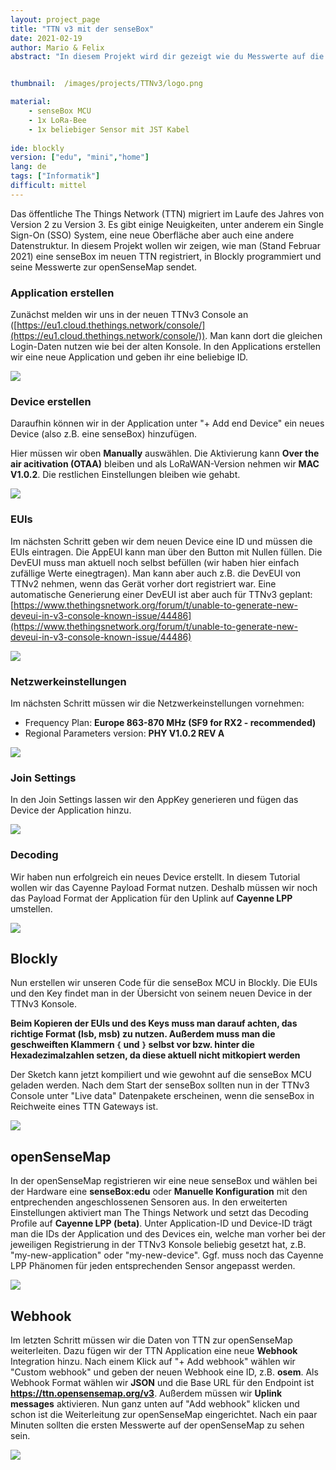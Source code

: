 ```yaml
---
layout: project_page
title: "TTN v3 mit der senseBox"
date: 2021-02-19
author: Mario & Felix
abstract: "In diesem Projekt wird dir gezeigt wie du Messwerte auf die openSenseMap über TTN v3 überträgst"


thumbnail:  /images/projects/TTNv3/logo.png

material:
    - senseBox MCU
    - 1x LoRa-Bee
    - 1x beliebiger Sensor mit JST Kabel
    
ide: blockly
version: ["edu", "mini","home"]    
lang: de
tags: ["Informatik"]
difficult: mittel
---
```


<style>
img {
  max-width: 100%;
}
</style>
<head><title>TTN v3 mit der senseBox</title></head>

Das öffentliche The Things Network (TTN) migriert im Laufe des Jahres von Version 2 zu Version 3. Es gibt einige Neuigkeiten, unter anderem ein Single Sign-On (SSO) System, eine neue Oberfläche aber auch eine andere Datenstruktur. In diesem Projekt wollen wir zeigen, wie man (Stand Februar 2021) eine senseBox im neuen TTN registriert, in Blockly programmiert und seine Messwerte zur openSenseMap sendet.

### Application erstellen
Zunächst melden wir uns in der neuen TTNv3 Console an ([https://eu1.cloud.thethings.network/console/](https://eu1.cloud.thethings.network/console/)). Man kann dort die gleichen Login-Daten nutzen wie bei der alten Konsole. In den Applications erstellen wir eine neue Application und geben ihr eine beliebige ID.

![](/images/projects/TTNv3/add-application.png)


### Device erstellen
Daraufhin können wir in der Application unter "+ Add end Device" ein neues Device (also z.B. eine senseBox) hinzufügen.

Hier müssen wir oben **Manually** auswählen. Die Aktivierung kann **Over the air acitivation (OTAA)** bleiben und als LoRaWAN-Version nehmen wir **MAC V1.0.2**. Die restlichen Einstellungen bleiben wie gehabt.

![](/images/projects/TTNv3/register-device.png)


### EUIs
Im nächsten Schritt geben wir dem neuen Device eine ID und müssen die EUIs eintragen. Die AppEUI kann man über den Button mit Nullen füllen. Die DevEUI muss man aktuell noch selbst befüllen (wir haben hier einfach zufällige Werte einegtragen). Man kann aber auch z.B. die DevEUI von TTNv2 nehmen, wenn das Gerät vorher dort registriert war. Eine automatische Generierung einer DevEUI ist aber auch für TTNv3 geplant: [https://www.thethingsnetwork.org/forum/t/unable-to-generate-new-deveui-in-v3-console-known-issue/44486](https://www.thethingsnetwork.org/forum/t/unable-to-generate-new-deveui-in-v3-console-known-issue/44486)

![](/images/projects/TTNv3/register-device-euis.png)

### Netzwerkeinstellungen
Im nächsten Schritt müssen wir die Netzwerkeinstellungen vornehmen:

* Frequency Plan: **Europe 863-870 MHz (SF9 for RX2 - recommended)**
* Regional Parameters version: **PHY V1.0.2 REV A**

![](/images/projects/TTNv3/register-device-network.png)

### Join Settings
In den Join Settings lassen wir den AppKey generieren und fügen das Device der Application hinzu.

![](/images/projects/TTNv3/register-device-join-settings.png)

### Decoding
Wir haben nun erfolgreich ein neues Device erstellt. In diesem Tutorial wollen wir das Cayenne Payload Format nutzen. Deshalb müssen wir noch das Payload Format der Application für den Uplink auf **Cayenne LPP** umstellen.

![](/images/projects/TTNv3/application-cayenne.png)

## Blockly

Nun erstellen wir unseren Code für die senseBox MCU in Blockly. Die EUIs und den Key findet man in der Übersicht von seinem neuen Device in der TTNv3 Konsole.

**Beim Kopieren der EUIs und des Keys muss man darauf achten, das richtige Format (lsb, msb) zu nutzen. Außerdem muss man die geschweiften Klammern `{` und `}` selbst vor bzw. hinter die Hexadezimalzahlen setzen, da diese aktuell nicht mitkopiert werden**

Der Sketch kann jetzt kompiliert und wie gewohnt auf die senseBox MCU geladen werden. Nach dem Start der senseBox sollten nun in der TTNv3 Console unter "Live data" Datenpakete erscheinen, wenn die senseBox in Reichweite eines TTN Gateways ist.

![](/images/projects/TTNv3/blockly.png)

## openSenseMap

In der openSenseMap registrieren wir eine neue senseBox und wählen bei der Hardware eine **senseBox:edu** oder **Manuelle Konfiguration** mit den entprechenden angeschlossenen Sensoren aus. In den erweiterten Einstellungen aktiviert man The Things Network und setzt das Decoding Profile auf **Cayenne LPP (beta)**. Unter Application-ID und Device-ID trägt man die IDs der Application und des Devices ein, welche man vorher bei der jeweiligen Registrierung in der TTNv3 Konsole beliebig gesetzt hat, z.B. "my-new-application" oder "my-new-device". Ggf. muss noch das Cayenne LPP Phänomen für jeden entsprechenden Sensor angepasst werden.

![](/images/projects/TTNv3/osem-registrierung.png)

## Webhook

Im letzten Schritt müssen wir die Daten von TTN zur openSenseMap weiterleiten. Dazu fügen wir der TTN Application eine neue **Webhook** Integration hinzu. Nach einem Klick auf "+ Add webhook" wählen wir "Custom webhook" und geben der neuen Webhook eine ID, z.B. **osem**. Als Webhook Format wählen wir **JSON** und die Base URL für den Endpoint ist **https://ttn.opensensemap.org/v3**. Außerdem müssen wir **Uplink messages** aktivieren. Nun ganz unten auf "Add webhook" klicken und schon ist die Weiterleitung zur openSenseMap eingerichtet. Nach ein paar Minuten sollten die ersten Messwerte auf der openSenseMap zu sehen sein. 

![](/images/projects/TTNv3/webhook.png)